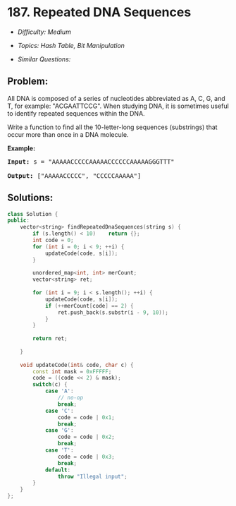 # 187. Repeated DNA Sequences

* *Difficulty: Medium*

* *Topics: Hash Table, Bit Manipulation*

* *Similar Questions:*

## Problem:

<p>All DNA is composed of a series of nucleotides abbreviated as A, C, G, and T, for example: &quot;ACGAATTCCG&quot;. When studying DNA, it is sometimes useful to identify repeated sequences within the DNA.</p>

<p>Write a function to find all the 10-letter-long sequences (substrings) that occur more than once in a DNA molecule.</p>

<p><strong>Example:</strong></p>

<pre>
<strong>Input:</strong> s = &quot;AAAAACCCCCAAAAACCCCCCAAAAAGGGTTT&quot;

<strong>Output:</strong> [&quot;AAAAACCCCC&quot;, &quot;CCCCCAAAAA&quot;]
</pre>

## Solutions:

```c++
class Solution {
public:
    vector<string> findRepeatedDnaSequences(string s) {
        if (s.length() < 10)    return {};
        int code = 0;
        for (int i = 0; i < 9; ++i) {
            updateCode(code, s[i]);
        }
        
        unordered_map<int, int> merCount;
        vector<string> ret;
        
        for (int i = 9; i < s.length(); ++i) {
            updateCode(code, s[i]);
            if (++merCount[code] == 2) {
                ret.push_back(s.substr(i - 9, 10));
            }
        }
        
        return ret;
        
    }
    
    void updateCode(int& code, char c) {
        const int mask = 0xFFFFF;
        code = ((code << 2) & mask);
        switch(c) {
            case 'A':
                // no-op
                break;
            case 'C':
                code = code | 0x1;
                break;
            case 'G':
                code = code | 0x2;
                break;
            case 'T':
                code = code | 0x3;
                break;
            default:
                throw "Illegal input";
        }
    }
};
```
